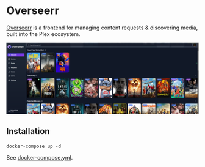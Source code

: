 # Overseerr

[Overseerr](https://overseerr.dev/) is a frontend for managing content requests & discovering media, built into the Plex ecosystem.

![Overseerr Interface](./image.png)

## Installation

```
docker-compose up -d
```

See [docker-compose.yml](./docker-compose.yml).
